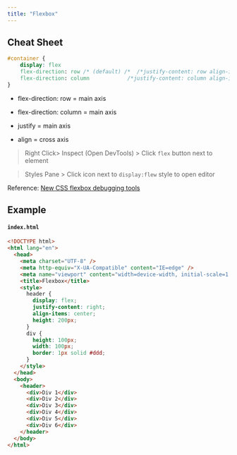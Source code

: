 ```yaml
---
title: "Flexbox"
---
```


## Cheat Sheet

```css
#container {
    display: flex
    flex-direction: row /* (default) /*  /*justify-content: row align-items: column */
    flex-direction: column            /*justify-content: column align-items: row */
}
```

- flex-direction: row = main axis
- flex-direction: column = main axis

- justify = main axis
- align = cross axis

> Right Click> Inspect (Open DevTools) > Click `flex` button next to element

> Styles Pane > Click icon next to `display:flew` style to open editor

Reference: [New CSS flexbox debugging tools](https://developer.chrome.com/blog/new-in-devtools-90/#flexbox)

## Example

#### `index.html`

```html
<!DOCTYPE html>
<html lang="en">
  <head>
    <meta charset="UTF-8" />
    <meta http-equiv="X-UA-Compatible" content="IE=edge" />
    <meta name="viewport" content="width=device-width, initial-scale=1.0" />
    <title>Flexbox</title>
    <style>
      header {
        display: flex;
        justify-content: right;
        align-items: center;
        height: 200px;
      }
      div {
        height: 100px;
        width: 100px;
        border: 1px solid #ddd;
      }
    </style>
  </head>
  <body>
    <header>
      <div>Div 1</div>
      <div>Div 2</div>
      <div>Div 3</div>
      <div>Div 4</div>
      <div>Div 5</div>
      <div>Div 6</div>
    </header>
  </body>
</html>
```
